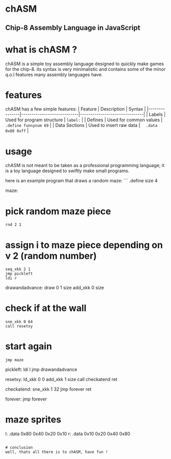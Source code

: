 # chASM
## Chip-8 Assembly Language in JavaScript

# what is chASM ?
chASM is a simple toy assembly language designed to quickly make games for the chip-8.
its syntax is very minimalistic and contains some of the minor q.o.l features many assembly languages have.

# features
chASM has a few simple features:
| Feature       | Description                | Syntax                        |
|---------------|----------------------------|-------------------------------|
| Labels        | Used for program structure | `label:`                      |
| Defines       | Used for common values     | `  .define funnynum 69`       |
| Data Sections | Used to insert raw data    | `  .data 0x80 0xff`           |

# usage
chASM is not meant to be taken as a professional programming language;
it is a toy language designed to swiftly make small programs.

here is an example program that draws a random maze: ```
  .define size 4
  
maze:
# pick random maze piece
	rnd 2 1
# assign i to maze piece depending on v 2 (random number)
	seq_xkk 2 1
	jmp pickleft
	ldi r

drawandadvance:
	draw 0 1 size
	add_xkk 0 size
# check if at the wall
	sne_xkk 0 64
	call resetxy
# start again
	jmp maze	

pickleft:
	ldi l
	jmp drawandadvance

resetxy:
	ld_xkk 0 0
	add_xkk 1 size
	call checkatend
	ret

checkatend:
	sne_xkk 1 32
	jmp forever
	ret

forever:
	jmp forever
  
# maze sprites
l:
	.data 0x80 0x40 0x20 0x10
r:
	.data 0x10 0x20 0x40 0x80
```

# conclusion
well, thats all there is to chASM, have fun !
